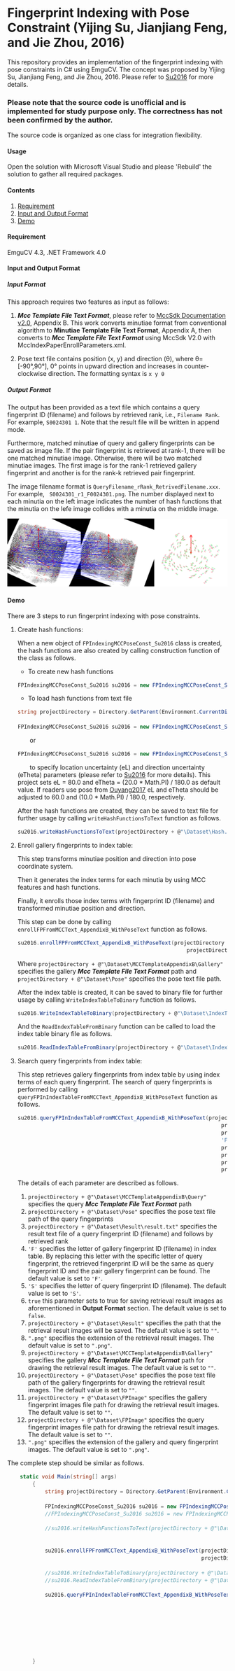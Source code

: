 # Fingerprint Indexing with Pose Constraint (Yijing Su, Jianjiang Feng, and Jie Zhou, 2016)

This repository provides an implementation of the fingerprint indexing with pose constraints in C# using EmguCV. The concept was proposed by Yijing Su, Jianjiang Feng, and Jie Zhou, 2016. Please refer to [Su2016](https://www.sciencedirect.com/science/article/abs/pii/S003132031600008X) for more details.

### Please note that the source code is unofficial and is implemented for study purpose only. The correctness has not been confirmed by the author.

The source code is organized as one class for integration flexibility.

#### Usage
Open the solution with Microsoft Visual Studio and please 'Rebuild' the solution to gather all required packages.

#### Contents
1. [Requirement](#requirement)
2. [Input and Output Format](#input-and-output-format)
3. [Demo](#demo)

#### Requirement
EmguCV 4.3, .NET Framework 4.0

#### Input and Output Format

##### Input Format
This approach requires two features as input as follows:
	
  1. ***Mcc Template File Text Format***, please refer to [MccSdk Documentation v2.0](http://biolab.csr.unibo.it/research.asp?organize=Activities&select=&selObj=82&pathSubj=111%7C%7C8%7C%7C82&Req=&), Appendix B. This work converts minutiae format from conventional algorithm to **Minutiae Template File Text Format**, Appendix A, then converts to ***Mcc Template File Text Format*** using MccSdk V2.0 with MccIndexPaperEnrollParameters.xml.
  
  2. Pose text file contains position (x, y) and direction (θ), where θ=[-90°,90°], 0° points in upward direction and increases in counter-clockwise direction. The formatting syntax is ```x y θ```

##### Output Format

The output has been provided as a text file which contains a query fingerprint ID (filename) and follows by retrieved rank, i.e., ```Filename Rank```. For example, ```S0024301 1```. Note that the result file will be written in append mode.

Furthermore, matched minutiae of query and gallery fingerprints can be saved as image file. 
If the pair fingerprint is retrieved at rank-1, there will be one matched minutiae image. 
Otherwise, there will be two matched minutiae images. The first image is for the rank-1 retrieved gallery fingerprint and another is for the rank-k retrieved pair fingerprint. 

The image filename format is ```QueryFilename_rRank_RetrivedFilename.xxx```. For example, ``` S0024301_r1_F0024301.png```. The number displayed next to each minutia on the left image indicates the number of hash functions that the minutia on the lefe image collides with a minutia on the middle image.

![Example result](/Dataset/Result/SExample001_r1_FExample001.png)

#### Demo

There are 3 steps to run fingerprint indexing with pose constraints.

1. Create hash functions:
	
	When a new object of ```FPIndexingMCCPoseConst_Su2016``` class is created, the hash functions are also created by calling construction function of the class as follows.
	* To create new hash functions
	```c#
	FPIndexingMCCPoseConst_Su2016 su2016 = new FPIndexingMCCPoseConst_Su2016();
	```
	* To load hash functions from text file
	```c#
	string projectDirectory = Directory.GetParent(Environment.CurrentDirectory).Parent.Parent.FullName;
	
	FPIndexingMCCPoseConst_Su2016 su2016 = new FPIndexingMCCPoseConst_Su2016(projectDirectory + @"\Dataset\Hash.txt");
	```
	&nbsp;&nbsp;&nbsp;&nbsp;&nbsp;&nbsp;&nbsp;or
	```c#
	FPIndexingMCCPoseConst_Su2016 su2016 = new FPIndexingMCCPoseConst_Su2016(projectDirectory + @"\Dataset\Hash.txt", 60.0, (10.0 * Math.PI) / 180.0);
	```
	&nbsp;&nbsp;&nbsp;&nbsp;&nbsp;&nbsp;&nbsp;to specify location uncertainty (eL) and direction uncertainty (eTheta) parameters (please refer to [Su2016](https://www.sciencedirect.com/science/article/abs/pii/S003132031600008X) for more details). This project sets eL = 80.0 and eTheta = (20.0 * Math.PI) / 180.0 as default value. If readers use pose from [Ouyang2017](https://ieeexplore.ieee.org/document/8272707) eL and eTheta should be adjusted to 60.0 and (10.0 * Math.PI) / 180.0, respectively.

    After the hash functions are created, they can be saved to text file for further usage by calling ```writeHashFunctionsToText``` function as follows.
    ```c#
    su2016.writeHashFunctionsToText(projectDirectory + @"\Dataset\Hash.txt");
    ```
    
2. Enroll gallery fingerprints to index table:
	
	This step transforms minutiae position and direction into pose coordinate system. 
	
	Then it generates the index terms for each minutia by using MCC features and hash functions. 
	
	Finally, it enrolls those index terms with fingerprint ID (filename) and transformed minutiae position and direction.
	
	This step can be done by calling ```enrollFPFromMCCText_AppendixB_WithPoseText``` function as follows.
	```c#
	su2016.enrollFPFromMCCText_AppendixB_WithPoseText(projectDirectory + @"\Dataset\MCCTemplateAppendixB\Gallery",
                                                          projectDirectory + @"\Dataset\Pose");
	```
    
    Where ```projectDirectory + @"\Dataset\MCCTemplateAppendixB\Gallery"``` specifies the gallery ***Mcc Template File Text Format*** path and ```projectDirectory + @"\Dataset\Pose"``` specifies the pose text file path.
    
    After the index table is created, it can be saved to binary file for further usage by calling ```WriteIndexTableToBinary``` function as follows.
    ```c#
    su2016.WriteIndexTableToBinary(projectDirectory + @"\Dataset\IndexTable.bin");
    ```
    And the ```ReadIndexTableFromBinary``` function can be called to load the index table binary file as follows.
    ```c#
    su2016.ReadIndexTableFromBinary(projectDirectory + @"\Dataset\IndexTable.bin");
    ```
	
3. Search query fingerprints from index table:
	
	This step retrieves gallery fingerprints from index table by using index terms of each query fingerprint. The search of query fingerprints is performed by calling ```queryFPInIndexTableFromMCCText_AppendixB_WithPoseText``` function as follows.
	
	```c#
	su2016.queryFPInIndexTableFromMCCText_AppendixB_WithPoseText(projectDirectory + @"\Dataset\MCCTemplateAppendixB\Query",
                                                                     projectDirectory + @"\Dataset\Pose",
                                                                     projectDirectory + @"\Dataset\Result\result.txt",
                                                                     'F', 'S', true,
                                                                     projectDirectory + @"\Dataset\Result", ".png",
                                                                     projectDirectory + @"\Dataset\MCCTemplateAppendixB\Gallery",
                                                                     projectDirectory + @"\Dataset\Pose",
                                                                     projectDirectory + @"\Dataset\FPImage", projectDirectory + @"\Dataset\FPImage", ".bmp");
	```
    	
								     

    The details of each parameter are described as follows.
    1. ```projectDirectory + @"\Dataset\MCCTemplateAppendixB\Query"``` specifies the query ***Mcc Template File Text Format*** path
    2. ```projectDirectory + @"\Dataset\Pose"``` specifies the pose text file path of the query fingerprints
    3. ```projectDirectory + @"\Dataset\Result\result.txt"``` specifies the result text file of a query fingerprint ID (filename) and follows by retrieved rank
    4. ```'F'``` specifies the letter of gallery fingerprint ID (filename) in index table. By replacing this letter with the specific letter of query fingerprint, the retrieved fingerprint ID will be the same as query fingerprint ID and the pair gallery fingerprint can be found. The default value is set to ```'F'```.
    5. ```'S'``` specifies the letter of query fingerprint ID (filename). The default value is set to ```'S'```.
    6. ```true``` this parameter sets to true for saving retrieval result images as aforementioned in **Output Format** section. The default value is set to ```false```.
    7. ```projectDirectory + @"\Dataset\Result"``` specifies the path that the retrieval result images will be saved. The default value is set to ```""```.
    8. ```".png"``` specifies the extension of the retrieval result images. The default value is set to ```".png"```.
    9. ```projectDirectory + @"\Dataset\MCCTemplateAppendixB\Gallery"``` specifies the gallery ***Mcc Template File Text Format*** path for drawing the retrieval result images. The default value is set to ```""```.
    10. ```projectDirectory + @"\Dataset\Pose"``` specifies the pose text file path of the gallery fingerprints for drawing the retrieval result images. The default value is set to ```""```.
    11. ```projectDirectory + @"\Dataset\FPImage"``` specifies the gallery fingerprint images file path for drawing the retrieval result images. The default value is set to ```""```.
    12. ```projectDirectory + @"\Dataset\FPImage"``` specifies the query fingerprint images file path for drawing the retrieval result images. The default value is set to ```""```.
    13. ```".png"``` specifies the extension of the gallery and query fingerprint images. The default value is set to ```".png"```.


The complete step should be similar as follows.
```c#
	static void Main(string[] args)
        {
            string projectDirectory = Directory.GetParent(Environment.CurrentDirectory).Parent.Parent.FullName;

            FPIndexingMCCPoseConst_Su2016 su2016 = new FPIndexingMCCPoseConst_Su2016();
            //FPIndexingMCCPoseConst_Su2016 su2016 = new FPIndexingMCCPoseConst_Su2016(projectDirectory + @"\Dataset\Hash.txt");

            //su2016.writeHashFunctionsToText(projectDirectory + @"\Dataset\Hash.txt");


            su2016.enrollFPFromMCCText_AppendixB_WithPoseText(projectDirectory + @"\Dataset\MCCTemplateAppendixB\Gallery",
                                                              projectDirectory + @"\Dataset\Pose");

            //su2016.WriteIndexTableToBinary(projectDirectory + @"\Dataset\IndexTable.bin");
            //su2016.ReadIndexTableFromBinary(projectDirectory + @"\Dataset\IndexTable.bin");

            su2016.queryFPInIndexTableFromMCCText_AppendixB_WithPoseText(projectDirectory + @"\Dataset\MCCTemplateAppendixB\Query",
                                                                         projectDirectory + @"\Dataset\Pose",
                                                                         projectDirectory + @"\Dataset\Result\result.txt",
                                                                         'F', 'S', true,
                                                                         projectDirectory + @"\Dataset\Result", ".png",
                                                                         projectDirectory + @"\Dataset\MCCTemplateAppendixB\Gallery",
                                                                         projectDirectory + @"\Dataset\Pose",
                                                                         projectDirectory + @"\Dataset\FPImage", projectDirectory + @"\Dataset\FPImage", ".bmp");

        }
```









